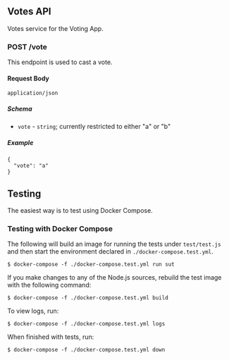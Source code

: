 ## Votes API

Votes service for the Voting App.

### POST /vote

This endpoint is used to cast a vote.

#### Request Body

`application/json`

##### Schema

* `vote` - `string`; currently restricted to either "a" or "b"

##### Example

```
{
  "vote": "a"
}
```

## Testing

The easiest way is to test using Docker Compose.

### Testing with Docker Compose

The following will build an image for running the tests under `test/test.js` and then start
the environment declared in `./docker-compose.test.yml`.

    $ docker-compose -f ./docker-compose.test.yml run sut

If you make changes to any of the Node.js sources, rebuild the test image with the
following command:

    $ docker-compose -f ./docker-compose.test.yml build

To view logs, run:

    $ docker-compose -f ./docker-compose.test.yml logs

When finished with tests, run:

    $ docker-compose -f ./docker-compose.test.yml down

